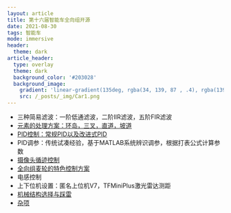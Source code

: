 ```yaml
---
layout: article
title: 第十六届智能车全向组开源
date: 2021-08-30
tags: 智能车
mode: immersive
header:
  theme: dark
article_header:
  type: overlay
  theme: dark
  background_color: '#203028'
  background_image:
    gradient: 'linear-gradient(135deg, rgba(34, 139, 87 , .4), rgba(139, 34, 139, .4))'
    src: /_posts/_img/Car1.png
---
```


* 三种简易滤波：一阶低通滤波，二阶IIR滤波，五阶FIR滤波
* [元素的处理方案：环岛，三叉，直道，坡道](https://ittuann.github.io/2021/08/28/CarElement.html)
* [PID控制：常规PID以及改进式PID](https://ittuann.github.io/2021/08/28/CarPID.html)
* PID调参：传统试凑经验，基于MATLAB系统辨识调参，根据打表公式计算参数
* [摄像头循迹控制](https://ittuann.github.io/2021/08/28/CarTracking.html)
* [全向组麦轮的特色控制方案](https://ittuann.github.io/2021/08/28/CarSpControl.html)
* 电感控制
* 上下位机设置：匿名上位机V7，TFMiniPlus激光雷达测距
* [机械结构选择与踩雷](https://ittuann.github.io/2021/08/28/CarMachine.html)
* [杂项](https://ittuann.github.io/2021/08/28/CarOthers.html)

